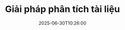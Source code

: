 ---
############################# Static ############################
layout: "family"
date:  2025-06-30T10:26:00
draft: false

product: "Parser"
product_tag: "parser"

lang: vi

############################# Head ############################
head_title: "Những ứng dụng phân tích tài liệu "
head_description: "Giải pháp phân tích tài liệu toàn diện cho các ứng dụng .NET, Java. Trích xuất dữ liệu từ các định dạng tài liệu trực tuyến bằng tính năng kéo và thả đơn giản."

############################# Header ############################
title: "Giải pháp phân tích tài liệu"
description:  |
  API mạnh mẽ để trích xuất dữ liệu từ các định dạng tệp khác nhau.

  Phân tích tài liệu với nỗ lực lập trình tối thiểu.

  Tùy chỉnh kết quả phân tích.

############################# Supported Platforms ###############################
supported_platforms:
  enable: true
  head_title: "Chọn nền tảng của bạn"
  title: "Tính độc lập của nền tảng"
  description: "Thư viện GroupDocs.Parser hỗ trợ các hệ điều hành và khung làm việc sau:"
  details_link_title: "Tìm hiểu thêm"

  items:
    # items loop
    - title: ".NET"
      description: GroupDocs.Parser .NET 
      color: "blue"
      tag: "net"
      link: "/parser/net/"
      features_link: "https://docs.groupdocs.com/parser/net/system-requirements/"
      features:
          # features loop
          - rows: "3"
            content: |
                    .NET Framework 4.6.2 or higher <br> .NET Core 2.0 or higher <br> .NET 6.0 or higher
      
          # features loop
          - rows: "1"
            content: |
                    Windows <br> Linux <br> Mac OS
      
          # features loop
          - rows: "4"
            content: |
                    Microsoft Visual Studio <br> JetBrains Rider <br> Microsoft Visual Code
      
          # features loop
          - rows: "1"
            content: |
                    50+ file formats
      

    # items loop
    - title: "Java"
      description: GroupDocs.Parser Java
      color: "red"
      tag: "java"
      link: "/parser/java/"
      features_link: "https://docs.groupdocs.com/parser/java/system-requirements/"
      features:
          # features loop
          - rows: "3"
            content: |
                    Java 8 or higher <br> Kotlin
      
          # features loop
          - rows: "1"
            content: |
                    Windows <br> Linux <br> Mac OS
      
          # features loop
          - rows: "4"
            content: |
                    IntelliJ IDEA <br> Eclipse <br> NetBeans
      
          # features loop
          - rows: "1"
            content: |
                    50+ file formats

############################# Features ###############################
features:
  enable: true
  title: "GroupDocs.Parser tổng quan"
  description: "API để phân tích dữ liệu qua PDF, Word, Excel và nhiều hơn nữa"

  items:
    # items loop
    - icon: "text"
      title: "Trích xuất văn bản"
      content: "Trích xuất thông tin văn bản từ các định dạng tệp khác nhau"

    # items loop
    - icon: "image"
      title: "Trích xuất hình ảnh"
      content: "Lấy nội dung hình ảnh từ các nguồn đa dạng"

    # items loop
    - icon: "template"
      title: "Phân tích dữ liệu theo mẫu"
      content: "Tạo các mẫu tùy chỉnh và sử dụng chúng để phân tích thông tin cụ thể"

    # items loop
    - icon: "pdf"
      title: "Phân tích biểu mẫu PDF"
      content: "Biểu mẫu PDF là tài liệu số có các trường có thể điền để tương tác của người dùng"

############################# Code Samples ###############################
code_samples:
  enable: true
  title: "Ví dụ mã GroupDocs.Parser"
  description: "Một số trường hợp sử dụng các thao tác điển hình của GroupDocs.Parser trong C# và Java"

  items:
    # items loop
    - title: "Cách trích xuất văn bản từ tài liệu PDF"
      content: "API GroupDocs.Parser giúp trích xuất văn bản từ tài liệu bằng cách thực hiện một vài bước."
      samples:
          # samples loop
          - language: "C#"
            color: "blue"
            content: |
                    <code class="language-csharp" data-lang="csharp">

                        // Tạo một đối tượng của lớp Parser với tệp mong muốn
                        using (var parser = new Parser("source.pdf"))
                        {
                            // Trích xuất văn bản
                            using (var textReader = parser.GetText())
                            {
                                // Xử lý văn bản đã trích xuất
                                Console.WriteLine(textReader?.ReadToEnd());
                            }
                        }     
                        
                    </code>

          # samples loop
          - language: "Java"
            color: "red"
            content: |
                    <code class="language-java" data-lang="java">

                        // Tạo một đối tượng của lớp Parser với tệp mong muốn
                        try (Parser parser = new Parser("source.pdf"))
                        {
                            // Trích xuất văn bản
                            try (TextReader reader = parser.getText())
                            {
                                // Xử lý văn bản đã trích xuất
                                System.out.println(reader == null 
                                        ? "" 
                                        : reader.readToEnd());
                            }
                        }  

                    </code>


############################# Supported Formats ###############################
formats:
  enable: true
  title: "Hơn 50 định dạng tệp được hỗ trợ"
  description: "GroupDocs.Parser cho phép thực hiện các thao tác phân tích trong nhiều gia đình định dạng khác nhau"

############################# Metrics ###############################
metrics:
  enable: true
  title: "GroupDocs.Parser thành tựu"
  description: "Khám phá các chỉ số chính của những thành tựu thư viện của chúng tôi"

  items:
    # items loop
    - number: "50+"
      title: "Các định dạng được hỗ trợ"
      content: "GroupDocs.Parser hỗ trợ các thao tác với hơn 50 định dạng tệp phổ biến."

    # items loop
    - number: "1600k"
      title: "Tải xuống NuGet"
      content: "Gói NuGet GroupDocs.Parser cho .NET đã được tải xuống hơn 1.600.000 lần."

    # items loop
    - number: "18k"
      title: "Tải xuống Maven"
      content: "GroupDocs.Parser có 18.000 lượt tải xuống trên Maven. Các tính năng phân tích Java mạnh mẽ."

    # items loop
    - number: "140+"
      title: "Khách hàng hài lòng"
      content: "Các công ty nổi tiếng cũng như các nhà phát triển cá nhân chọn sản phẩm của GroupDocs để xây dựng các giải pháp sáng tạo."


############################# Customers ###############################
customers:
  enable: true
  title: "Khách hàng hài lòng của chúng tôi"
  description: "Các thư viện của GroupDocs được sử dụng bởi các thương hiệu nổi tiếng và uy tín trên toàn cầu."

  items:
    # items loop
    - title: "BenQ Corporation"
      logo: "benq"
      
    # items loop
    - title: "Nasdaq Stock Market"
      logo: "nasdaq"
      
    # items loop
    - title: "AT&T Inc."
      logo: "att"
      
    # items loop
    - title: "Customer logo AstraZeneca"
      logo: "astrazeneca"
      
    # items loop
    - title: "Central Bank of Argentina"
      logo: "argentinacentralbank"
      
    # items loop
    - title: "Roche Holding AG"
      logo: "roche"
      
    # items loop
    - title: "Capita"
      logo: "capita"
      
    # items loop
    - title: "Axa S.A."
      logo: "axa"
      
    # items loop
    - title: "Instructure Inc."
      logo: "instructure"
      
    # items loop
    - title: "Wipro"
      logo: "wipro"


############################# Actions ###############################
actions:
  enable: true
  title: "Sẵn sàng bắt đầu?"
  description: "Thử các tính năng của GroupDocs.Parser miễn phí trên nền tảng của bạn"

  items:
    # items loop
    - title: ".NET"
      color: "blue"
      link: "/parser/net/"

    # items loop
    - title: "Java"
      color: "red"
      link: "/parser/java/"

############################# FAQ ###############################
faq:
  enable: true
  title: "Câu hỏi thường gặp"
  description: "Các câu trả lời cho những câu hỏi thường gặp nhất."

  items:
    # items loop
    - question: "Thư viện GroupDocs.Parser có cần bất kỳ phần mềm bên thứ ba nào khác để thao tác tài liệu không?"
      answer: "GroupDocs.Parser không yêu cầu cài đặt bất kỳ phần mềm bên ngoài nào như Adobe Acrobat, Microsoft Office, hay bất kỳ phần mềm nào khác."

    # items loop
    - question: "Tôi có thể thử thư viện GroupDocs.Parser trước khi mua không?"
      answer: "Có, bạn có thể thử GroupDocs.Parser mà không cần mua giấy phép. Khi được cài đặt mà không có giấy phép, thư viện hoạt động ở chế độ thử nghiệm. Trong chế độ này, có các huy hiệu thử nghiệm được thêm vào tài liệu kết quả, và nó bị cắt lại để chỉ 3 trang đầu tiên. Nếu bạn muốn thử GroupDocs.Parser mà không bị hạn chế của phiên bản thử nghiệm, bạn cũng có thể yêu cầu giấy phép tạm thời 30 ngày. Để biết thêm chi tiết, [xem](https://purchase.groupdocs.com/temporary-license/)"

    # items loop
    - question: "Các loại giấy phép bạn có là gì?"
      answer: "Chúng tôi cung cấp nhiều loại giấy phép khác nhau để phù hợp với nhu cầu của các nhà phát triển hoặc công ty cụ thể. Các loại giấy phép phụ thuộc vào số lượng nhà phát triển, số lượng địa điểm của nhà phát triển, và liệu bạn có cần giao SDK/API của chúng tôi cho khách hàng của bạn hay không. Ngoài ra, bạn có thể chọn giấy phép theo mức sử dụng hàng tháng của sản phẩm. Tìm hiểu thêm [tại đây](https://purchase.groupdocs.com/pricing/parser/net/)"

############################# Cloud Links ###############################
cloud_links:
  enable: true
  title: "API mã thấp của GroupDocs.Parser"
  description: "Kết hợp khả năng phân tích tài liệu vào bất kỳ ứng dụng nào bằng cách sử dụng REST API trên đám mây của chúng tôi."
  
  items:
    # items loop
    - title: "GroupDocs.Parser Cloud for cURL"
      content: "Lệnh cURL cho Cloud API phân tích tài liệu RESTful để phân tích các tài liệu qua nhiều định dạng tệp phổ biến được hỗ trợ."
      icon: "groupdocs_parser-for-curl"
      link: "https://products.groupdocs.cloud/parser/curl"

    # items loop
    - title: "GroupDocs.Parser Cloud for .NET"
      content: "Trích xuất hình ảnh, văn bản, thông tin tài liệu hoặc thậm chí phân tích bất kỳ tài liệu nào theo mẫu do người dùng định nghĩa trong các ứng dụng Microsoft .NET của bạn."
      icon: "groupdocs_parser-for-net"
      link: "https://products.groupdocs.cloud/parser/net"

    # items loop
    - title: "GroupDocs.Parser Cloud for Java"
      content: "SDK đám mây cho các nhà phát triển Java để phân tích các tài liệu, trích xuất thông tin tài liệu và dữ liệu trong các ứng dụng dựa trên Java."
      icon: "groupdocs_parser-for-java"
      link: "https://products.groupdocs.cloud/parser/java"

############################# App links ###############################
app_links:
  enable: true
  title: "GroupDocs.Parser Ứng dụng không mã"
  description: "Ứng dụng web cho phép bạn thực hiện phân tích qua hơn 50 định dạng tài liệu phổ biến trực tiếp trong trình duyệt của bạn."

  items:
    # items loop
    - title: "GroupDocs.Parser Total"
      content: "Ứng dụng trực tuyến miễn phí để phân tích Word, Excel, PowerPoint, PDF & hơn 50 loại tài liệu khác."
      icon: "groupdocs_parser-app"
      link: "https://products.groupdocs.app/parser/total"

    # items loop
    - title: "GroupDocs.Parser DOCX"
      content: "Phân tích tài liệu Word trực tiếp từ trình duyệt của bạn để trích xuất hình ảnh, văn bản hoặc siêu dữ liệu."
      icon: "groupdocs_words-app"
      link: "https://products.groupdocs.app/parser/docx"

    # items loop
    - title: "GroupDocs.Parser PDF"
      content: "Ứng dụng phân tích PDF miễn phí hoạt động trên bất kỳ nền tảng hoặc thiết bị nào mà không có giới hạn."
      icon: "groupdocs_pdf-app"
      link: "https://products.groupdocs.app/parser/pdf"


      


---